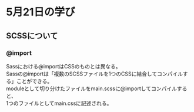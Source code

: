 # 5月21日の学び

## SCSSについて
### @import
Sassにおける@importはCSSのものとは異なる。  
Sassの@importは「複数のSCSSファイルを1つのCSSに結合してコンパイルする」ことができる。  
moduleとして切り分けたファイルをmain.scssに@importしてコンパイルすると、  
1つのファイルとしてmain.cssに記述される。  


